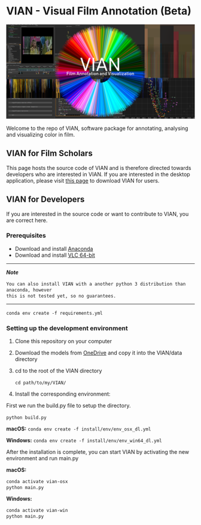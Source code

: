 # VIAN - Visual Film Annotation (Beta)

![alt text](vian/qt_ui/images/github-title.png)

Welcome to the repo of VIAN, software package for annotating, analysing and 
visualizing color in film. 

## VIAN for Film Scholars
This page hosts the source code of VIAN and is therefore directed towards developers who are interested in VIAN. 
If you are interested in the desktop application, please visit 
[this page](http://ercwebapp.westeurope.cloudapp.azure.com/vian) 
to download VIAN for users. 

## VIAN for Developers
If you are interested in the source code or want to contribute to VIAN, you are correct here. 

### Prerequisites
- Download and install [Anaconda](https://www.anaconda.com/distribution/)
- Download and install [VLC 64-bit](https://www.videolan.org/vlc/index.html)

---

***Note***

    You can also install VIAN with a another python 3 distribution than anaconda, however
    this is not tested yet, so no guarantees. 
    
---


```conda env create -f requirements.yml```


### Setting up the development environment
1. Clone this repository on your computer
2. Download the models from [OneDrive](https://1drv.ms/f/s!Avol1nnS24kLldQ6sI0KucWUrWWF6g) and copy it into the VIAN/data directory
3. cd to the root of the VIAN directory

    ```cd path/to/my/VIAN/```

4. Install the corresponding environment:

First we run the build.py file to setup the directory.

```python build.py```

<b>macOS:</b>
```conda env create -f install/env/env_osx_dl.yml``` 

<b>Windows:</b>
```conda env create -f install/env/env_win64_dl.yml``` 

After the installation is complete, you can start VIAN by activating the new environment
and run main.py

<b>macOS:</b>
````
conda activate vian-osx
python main.py
````

<b>Windows:</b>
````
conda activate vian-win
python main.py
````

